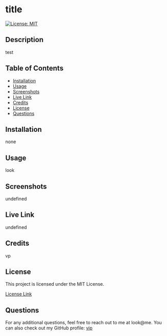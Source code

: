 
  
  # title

  [![License: MIT](https://img.shields.io/badge/License-MIT-yellow.svg)](https://opensource.org/licenses/MIT)

  ## Description
  
  test
  
  ## Table of Contents
  
  - [Installation](#installation)
  - [Usage](#usage)
  - [Screenshots](#screenshots)
  - [Live Link](#live)
  - [Credits](#credits)
  - [License](#license)
  - [Questions](#questions)
  
  ## Installation

  none

  ## Usage

  look

  ## Screenshots

  undefined

  ## Live Link

  undefined

  ## Credits

  vp

  ## License

  This project is licensed under the MIT License.

  [License Link](https://opensource.org/licenses/MIT)

  ## Questions

  For any additional questions, feel free to reach out to me at look@me. You can also check out my GitHub profile: [vip](https://github.com/vip)
  